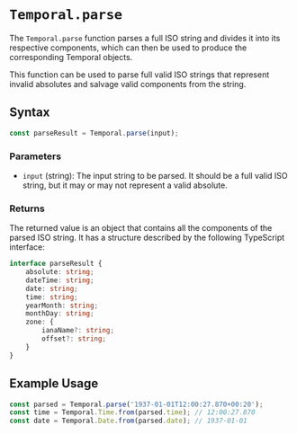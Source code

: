 # `Temporal.parse`

The `Temporal.parse` function parses a full ISO string and divides it into its
respective components, which can then be used to produce the corresponding
Temporal objects.

This function can be used to parse full valid ISO strings that represent invalid
absolutes and salvage valid components from the string.

## Syntax

```javascript
const parseResult = Temporal.parse(input);
```

### Parameters

- `input` (string): The input string to be parsed. It should be a full valid
ISO string, but it may or may not represent a valid absolute.

### Returns

The returned value is an object that contains all the components of the parsed
ISO string. It has a structure described by the following TypeScript interface:

```typescript
interface parseResult {
    absolute: string;
    dateTime: string;
    date: string;
    time: string;
    yearMonth: string;
    monthDay: string;
    zone: {
        ianaName?: string;
        offset?: string;
    }
}
```

## Example Usage

```javascript
const parsed = Temporal.parse('1937-01-01T12:00:27.870+00:20');
const time = Temporal.Time.from(parsed.time); // 12:00:27.870
const date = Temporal.Date.from(parsed.date); // 1937-01-01
```
